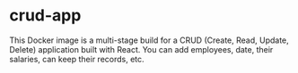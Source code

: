 # crud-app
 This Docker image is a multi-stage build for a CRUD (Create, Read, Update, Delete) application built with React. You can add employees, date, their salaries, can keep their records, etc.
